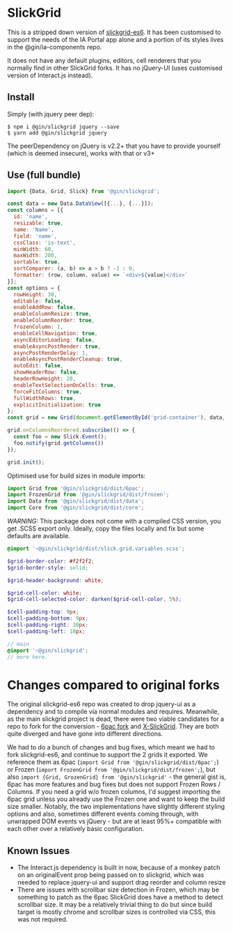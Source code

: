 # SlickGrid

This is a stripped down version of [slickgrid-es6](https://github.com/DimitarChristoff/slickgrid-es6). It has been customised to
support the needs of the IA Portal app alone and a portion of its styles lives in the @gin/ia-components repo.

It does not have any default plugins, editors, cell renderers that you normally find in other SlickGrid forks.
It has no jQuery-UI (uses customised version of Interact.js instead).

## Install

Simply (with jquery peer dep):

```shell script
$ npm i @gin/slickgrid jquery --save
$ yarn add @gin/slickgrid jquery
```

The peerDependency on jQuery is v2.2+ that you have to provide yourself (which is deemed insecure), works with that or v3+

## Use (full bundle)

```js
import {Data, Grid, Slick} from '@gin/slickgrid';

const data = new Data.DataView([{...}, {...}]);
const columns = [{
  id: 'name',
  resizable: true,
  name: 'Name',
  field: 'name',
  cssClass: 'is-text',
  minWidth: 60,
  maxWidth: 200,
  sortable: true,
  sortComparer: (a, b) => a > b ? -1 : 0,
  formatter: (row, column, value) => `<div>${value}</div>`
}];
const options = {
  rowHeight: 30,
  editable: false,
  enableAddRow: false,
  enableColumnResize: true,
  enableColumnReorder: true,
  frozenColumn: 1,
  enableCellNavigation: true,
  asyncEditorLoading: false,
  enableAsyncPostRender: true,
  asyncPostRenderDelay: 1,
  enableAsyncPostRenderCleanup: true,
  autoEdit: false,
  showHeaderRow: false,
  headerRowHeight: 28,
  enableTextSelectionOnCells: true,
  forceFitColumns: true,
  fullWidthRows: true,
  explicitInitialization: true
};
const grid = new Grid(document.getElementById('grid-container'), data, columns, options);

grid.onColumnsReordered.subscribe(() => {
  const foo = new Slick.Event();
  foo.notify(grid.getColumns())
});

grid.init();
```

Optimised use for build sizes in module imports:

```js
import Grid from '@gin/slickgrid/dist/6pac';
import FrozenGrid from '@gin/slickgrid/dist/frozen';
import Data from '@gin/slickgrid/dist/data';
import Core from '@gin/slickgrid/dist/core';
```

_WARNING:_ This package does not come with a compiled CSS version, you get .SCSS export only. Ideally, copy the files locally and fix
but some defaults are available.

```scss
@import '~@gin/slickgrid/dist/slick.grid.variables.scss';

$grid-border-color: #f2f2f2;
$grid-border-style: solid;

$grid-header-background: white;

$grid-cell-color: white;
$grid-cell-selected-color: darken($grid-cell-color, 5%);

$cell-padding-top: 9px;
$cell-padding-bottom: 9px;
$cell-padding-right: 10px;
$cell-padding-left: 10px;

// main
@import '~@gin/slickgrid';
// more here.
```

# Changes compared to original forks

The original slickgrid-es6 repo was created to drop jquery-ui as a dependency and to compile via normal modules and requires.
Meanwhile, as the main slickgrid project is dead, there were two viable candidates for a repo to fork for the conversion -
[6pac fork](https://github.com/6pac/SlickGrid/) and [X-SlickGrid](https://github.com/ddomingues/X-SlickGrid). They are both
quite diverged and have gone into different directions.

We had to do a bunch of changes and bug fixes, which meant we had to fork slickgrid-es6, and continue to
support the 2 grids it exported. We reference them as 6pac (`import Grid from '@gin/slickgrid/dist/6pac';`) or Frozen
(`import FrozenGrid from '@gin/slickgrid/dist/frozen';`), but also `import {Grid, GrozenGrid} from '@gin/slickgrid'` -
the general gist is, 6pac has more features and bug fixes but does not support Frozen Rows / Columns. If you need a
grid w/o frozen columns, I'd suggest importing the 6pac grid unless you already use the Frozen one and want to
keep the build size smaller. Notably, the two implementations have slightly different styling options and also, sometimes
different events coming through, with unwrapped DOM events vs jQuery - but are at least 95%+ compatible with each other
over a relatively basic configuration.

## Known Issues

- The Interact.js dependency is built in now, because of a monkey patch on an originalEvent prop being passed on to
  slickgrid, which was needed to replace jquery-ui and support drag reorder and column resize
- There are issues with scrollbar size detection in Frozen, which may be something to patch as the 6pac SlickGrid does have a
  method to detect scrollbar size. It may be a relatively trivial thing to do but since build target is mostly chrome and
  scrollbar sizes is controlled via CSS, this was not required.
